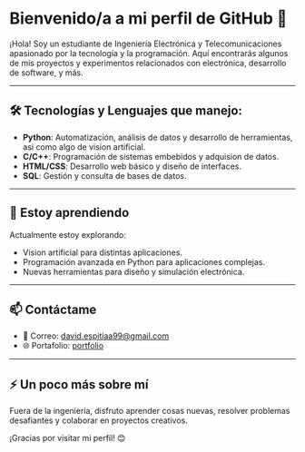 # Bienvenido/a a mi perfil de GitHub 👋

¡Hola! Soy un estudiante de Ingeniería Electrónica y Telecomunicaciones apasionado por la tecnología y la programación. Aquí encontrarás algunos de mis proyectos y experimentos relacionados con electrónica, desarrollo de software, y más.

---

## 🛠️ Tecnologías y Lenguajes que manejo:
- **Python**: Automatización, análisis de datos y desarrollo de herramientas, asi como algo de vision artificial.
- **C/C++**: Programación de sistemas embebidos y adquision de datos.
- **HTML/CSS**: Desarrollo web básico y diseño de interfaces.
- **SQL**: Gestión y consulta de bases de datos.

---

## 🌱 Estoy aprendiendo
Actualmente estoy explorando:
- Vision artificial para distintas aplicaciones.
- Programación avanzada en Python para aplicaciones complejas.
- Nuevas herramientas para diseño y simulación electrónica.

---

## 📫 Contáctame
- 💌 Correo: [david.espitiaa99@gmail.com](mailto:david.espitiaa99@gmail.com)
- 🌐 Portafolio: [portfolio](#)

---

## ⚡ Un poco más sobre mí
Fuera de la ingeniería, disfruto aprender cosas nuevas, resolver problemas desafiantes y colaborar en proyectos creativos.

¡Gracias por visitar mi perfil! 😊


<!---
david-espitiaa/david-espitiaa is a ✨ special ✨ repository because its `README.md` (this file) appears on your GitHub profile.
You can click the Preview link to take a look at your changes.
--->
